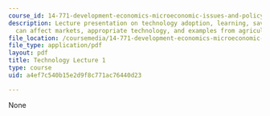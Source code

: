 ```yaml
---
course_id: 14-771-development-economics-microeconomic-issues-and-policy-models-fall-2008
description: Lecture presentation on technology adoption, learning, savings, how technology
  can affect markets, appropriate technology, and examples from agriculture.
file_location: /coursemedia/14-771-development-economics-microeconomic-issues-and-policy-models-fall-2008/a4ef7c540b15e2d9f8c771ac76440d23_lec15.pdf
file_type: application/pdf
layout: pdf
title: Technology Lecture 1
type: course
uid: a4ef7c540b15e2d9f8c771ac76440d23

---
```

None